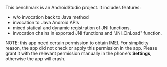 This benchmark is an AndroidStudio project.
It includes features:
+ w/o invocation back to Java method
+ invocation to Java Android APIs
+ mixed statical and dynamic registration of JNI functions.
+ invocation chains in exported JNI functions and "JNI_OnLoad" function.


NOTE: this app need certain permission to obtain IMEI. For simplicity reason,
the app did not check or apply this permission in the app. Please grant it with
the relevant permission manually in the phone's **Settings**, otherwise the app
will crash.
